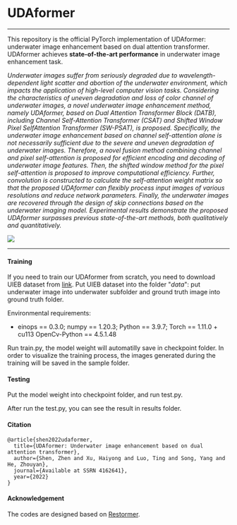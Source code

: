 # UDAformer

------

This repository is the official PyTorch implementation of UDAformer: underwater image enhancement based on dual attention transformer. UDAformer achieves **state-of-the-art performance** in underwater image enhancement task.

*Underwater images suffer from seriously degraded due to wavelength-dependent light scatter and abortion of the underwater environment, which impacts the application of high-level computer vision tasks. Considering the characteristics of uneven degradation and loss of color channel of underwater images, a novel underwater image enhancement method, namely UDAformer, based on Dual Attention Transformer Block (DATB), including Channel Self-Attention Transformer (CSAT) and Shifted Window Pixel SelfAttention Transformer (SW-PSAT), is proposed. Specifically, the underwater image enhancement based on channel self-attention alone is not necessarily sufficient due to the severe and uneven degradation of underwater images. Therefore, a novel fusion method combining channel and pixel self-attention is proposed for efficient encoding and decoding of underwater image features. Then, the shifted window method for the pixel self-attention is proposed to improve computational efficiency. Further, convolution is constructed to calculate the self-attention weight matrix so that the proposed UDAformer can flexibly process input images of various resolutions and reduce network parameters. Finally, the underwater images are recovered through the design of skip connections based on the underwater imaging model. Experimental results demonstrate the proposed UDAformer surpasses previous state-of-the-art methods, both qualitatively and quantitatively.*

![](C:\Users\sz\Desktop\C&G论文修改\UDAformer\figures\overall.png)

------

#### Training

If you need to train our UDAformer from scratch, you need to download UIEB dataset from [link](https://li-chongyi.github.io/proj_benchmark.html).  Put UIEB dataset into the folder "*data*": put underwater image into underwater subfolder and ground truth image into ground truth folder. 

Environmental requirements:

- einops == 0.3.0; numpy == 1.20.3;  Python == 3.9.7;  Torch == 1.11.0 + cu113   OpenCv-Python == 4.5.1.48

Run train.py, the model weight will automatilly save in checkpoint folder. In order to visualize the training process, the images generated during the training will be saved in the sample folder.

#### Testing

Put the model weight into checkpoint folder, and run test.py.  

After run the test.py, you can see the result in results folder.

#### Citation

```
@article{shen2022udaformer,
  title={UDAformer: Underwater image enhancement based on dual attention transformer},
  author={Shen, Zhen and Xu, Haiyong and Luo, Ting and Song, Yang and He, Zhouyan},
  journal={Available at SSRN 4162641},
  year={2022}
}
```

#### Acknowledgement

The codes are designed based on [Restormer](https://github.com/swz30/Restormer).